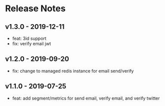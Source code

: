 # Release Notes

## v1.3.0 - 2019-12-11
* feat: 3id support
* fix: verify email jwt

## v1.2.0 - 2019-09-20
* fix: change to managed redis instance for email send/verify

## v1.1.0 - 2019-07-25
* feat: add segment/metrics for send email, verify email, and verify twitter
